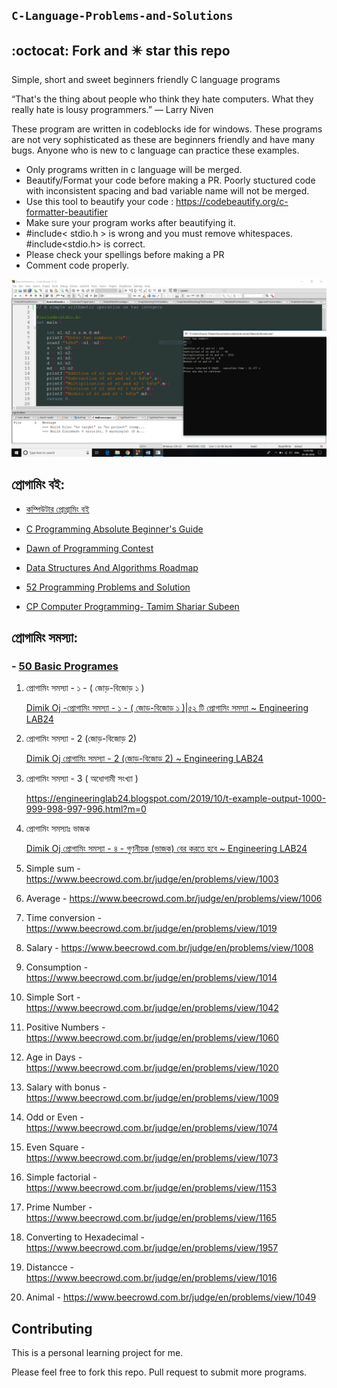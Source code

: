 ## `C-Language-Problems-and-Solutions`

## :octocat: Fork and :eight_pointed_black_star: star this repo
Simple, short and sweet  beginners friendly C language programs 

“That's the thing about people who think they hate computers. What they really hate is lousy programmers.” 
― Larry Niven

These program are written in codeblocks ide for windows. These programs are not very sophisticated as these are beginners friendly and have many bugs. Anyone who is new to c language can practice these examples. 

- Only programs written in c language will be merged.
- Beautify/Format your code before making a PR. Poorly stuctured code with inconsistent spacing and bad variable name will not be merged. 
- Use this tool to beautify your code : https://codebeautify.org/c-formatter-beautifier
- Make sure your program works after beautifying it.
- #include< stdio.h > is wrong and you must remove whitespaces. #include<stdio.h> is correct.
- Please check your spellings before making a PR
- Comment code properly.

<img src= "Practice/Screenshot.png" width=1000>

## প্রোগামিং বই:

- [কম্পিউটার প্রোগ্রামিং বই](http://cpbook.subeen.com/)

- [C Programming Absolute Beginner's Guide](https://usermanual.wiki/Pdf/CProgrammingAbsoluteBeginnersGuide3rdEditio.424140197.pdf)

- [Dawn of Programming Contest](https://docs.google.com/viewer?a=v&pid=sites&srcid=ZGVmYXVsdGRvbWFpbnxzaGFudG84NnxneDplNjM5ZjhlYzYxMWY1N2Q)

- [Data Structures And Algorithms Roadmap](https://github.com/yuvrajverma01/Data-Structures-And-Algorithms-Roadmap)

- [52 Programming Problems and Solution](https://drive.google.com/file/d/1ZvkZOrdpJezviiUGHKmy2BNivtygASsT/view?fbclid=IwAR0cmTdxl8Z6oI-OtTO0wQ5blYZQqLnWsuOPypolDJLs6d-XYncQUeEZmdQ)

- [CP Computer Programming- Tamim Shariar Subeen](https://docs.google.com/file/d/0B2ntYqCgNmgJakVVUDVHR005ZTQ/edit?resourcekey=0-qCavR3wlTDFQ4JLBWrCBbw)

## প্রোগামিং সমস্যা: 

### - [50 Basic Programes](https://mycareerwise.com/programming/category/basic-programs)

1. প্রোগামিং সমস্যা - ১ - ( জোড়-বিজোড় ১ )

      [Dimik Oj -প্রোগামিং সমস্যা - ১ - ( জোড়-বিজোড় ১ )|৫২ টি প্রোগামিং সমস্যা ~ Engineering LAB24](https://engineeringlab24.blogspot.com/2019/10/dimik-oj.html)

2. প্রোগামিং সমস্যা - 2 (জোড়-বিজোড় 2)

      [Dimik Oj প্রোগামিং সমস্যা - 2 (জোড়-বিজোড় 2) ~ Engineering LAB24](https://engineeringlab24.blogspot.com/2019/10/dimik-oj-2-2.html)

3. প্রোগামিং সমস্যা - 3 ( অধোগামী সংখ্যা )

      https://engineeringlab24.blogspot.com/2019/10/t-example-output-1000-999-998-997-996.html?m=0

4. প্রোগামিং সমস্যাঃ ভাজক

      [Dimik Oj প্রোগামিং সমস্যা - ৪ - গুণনীয়ক (ভাজক) বের করতে হবে ~ Engineering LAB24](https://engineeringlab24.blogspot.com/2019/10/dimik-oj_8.html)

5. Simple sum - https://www.beecrowd.com.br/judge/en/problems/view/1003

6. Average - https://www.beecrowd.com.br/judge/en/problems/view/1006

7. Time conversion - https://www.beecrowd.com.br/judge/en/problems/view/1019

8. Salary - https://www.beecrowd.com.br/judge/en/problems/view/1008

9. Consumption - https://www.beecrowd.com.br/judge/en/problems/view/1014

10. Simple Sort - https://www.beecrowd.com.br/judge/en/problems/view/1042 

11. Positive Numbers - https://www.beecrowd.com.br/judge/en/problems/view/1060

12. Age in Days - https://www.beecrowd.com.br/judge/en/problems/view/1020	

13. Salary with bonus - https://www.beecrowd.com.br/judge/en/problems/view/1009	

14. Odd or Even - https://www.beecrowd.com.br/judge/en/problems/view/1074	

15. Even Square - https://www.beecrowd.com.br/judge/en/problems/view/1073

16. Simple factorial - https://www.beecrowd.com.br/judge/en/problems/view/1153

17. Prime Number - https://www.beecrowd.com.br/judge/en/problems/view/1165

18. Converting to Hexadecimal - https://www.beecrowd.com.br/judge/en/problems/view/1957

19. Distancce - https://www.beecrowd.com.br/judge/en/problems/view/1016

20. Animal - https://www.beecrowd.com.br/judge/en/problems/view/1049


## Contributing

This is a personal learning project for me.

Please feel free to fork this repo. Pull request to submit more programs.


